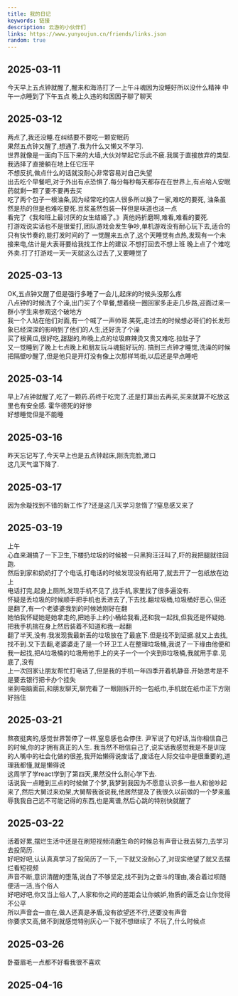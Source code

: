 ```yaml
---
title: 我的日记
keywords: 链接
description: 云游的小伙伴们
links: https://www.yunyoujun.cn/friends/links.json
random: true
---
```

## 2025-03-11
今天早上五点钟就醒了,醒来和海浩打了一上午斗魂因为没睡好所以没什么精神
中午一点睡到了下午五点
晚上久违的和困困子聊了聊天
## 2025-03-12
两点了,我还没睡.在纠结要不要吃一颗安眠药  
果然五点钟又醒了,想通了.我为什么又懒又不学习.  
世界就像是一面向下压下来的大墙,大伙对举起它乐此不疲.我属于直接放弃的类型.我选择了直接躺在地上任它压平  
不想反抗,做点什么的话就没耐心非常容易对自己失望  
出去吃个早餐吧,对于外出有点恐惧了.每分每秒每天都存在在世界上,有点哈人安眠药就剩一颗了要不要再去买   
吃了两个包子一根油条,因为经常吃的店人很多所以换了一家,难吃的要死, 油条虽然是热的但是也难吃要死.豆浆虽然包装一样但是味道也淡一点  
看完了《我和班上最讨厌的女生结婚了。》真他妈折磨啊,难看,难看的要死.    
打游戏说实话也不是很爱打,团队游戏会发生争吵,单机游戏没有耐心玩下去,适合的只有快节奏的,能打发时间的了
一觉醒来五点了,这个天睡觉有点热,发现有一个未接来电,估计是大表哥要给我找工作上的建议.不想打回去不想上班
晚上点了个难吃外卖.打了打游戏一天一天就这么过去了,又要睡觉了
## 2025-03-13
OK,五点钟又醒了但是强行多睡了一会儿,起床的时候头没那么疼  
八点钟的时候洗了个澡,出门买了个早餐,想着绕一圈回家多走走几步路,迎面过来一群小学生来参观这个破地方  
我一个人站在他们对面,有一个喊了一声帅哥.笑死,走过去的时候想必哥们的长发形象已经深深的影响到了他们的人生,还好洗了个澡  
买了根黄瓜,很好吃,甜甜的,昨晚上点的垃圾麻辣烫又贵又难吃.拉肚子了  
又一觉睡到了晚上七点晚上和朋友玩斗魂挺好玩的.  搞到三点钟才睡觉,洗澡的时候把隔壁吵醒了,但是他只是开灯没有像上次那样骂街,以后还是早点睡吧  
## 2025-03-14
早上7点钟就醒了,吃了一颗药.药终于吃完了.还是打算出去再买,买来就算不吃放这里也有安全感.
霍华德死的好惨  
好想睡觉但是不能睡  
## 2025-03-16
昨天忘记写了,今天早上也是五点钟起床,刚洗完脸,漱口  
这几天气温下降了.
## 2025-03-17
因为余璇找到不错的新工作了?还是这几天学习怠惰了?窒息感又来了
## 2025-03-19
上午  
心血来潮搞了一下卫生,下楼扔垃圾的时候被一只黑狗汪汪叫了,吓的我把腿就往回跑.  
然后到家和奶奶打了个电话,打电话的时候发现没有纸用了,就去开了一包纸放在边上  
电话打完,起身上厕所,发现手机不见了,找手机,家里找了很多遍没有.  
怀疑是丢垃圾的时候顺手把手机也丢进去了,下去找.翻垃圾桶,垃圾桶好恶心,但还是翻了,有一个老婆婆我到的时候她刚好在翻  
她怕我怀疑她是她拿走的,把她手上的小桶给我看,还和我一起找,但我还是怀疑她.把我手机揣在身上然后装着不知道和我一起翻  
翻了半天,没有.我发现我最新丢的垃圾放在了最底下.但是找不到证据.就又上去找,找不到.又下去翻,老婆婆走了是一个环卫工人在整理垃圾桶,我说了一下缘由他便和我一起找,把A垃圾桶的垃圾用他手上的夹子一个一个夹到B垃圾桶,我就用手拿.见底了,没有  
上一次回家让朋友帮忙打电话了,但是我的手机一年四季开着机静音.开始思考是不是要去银行把卡办个挂失  
坐到电脑面前,和朋友聊天,聊完看了一眼刚拆开的一包纸巾,手机就在纸巾正下方刚好挡住
## 2025-03-21
熬夜挺爽的,感觉世界暂停了一样,窒息感也会停住. 
尹军说了句好话,当你相信自己的时候,你的才拥有真正的人生. 
我当然不相信自己了,说实话我感觉我是不是训宠的人嘴中的社会化做的很差,我开始懒得说废话了,废话在人际交往中是很重要的,道理我都懂,就是懒得说  
这周学了学react学到了第四天,果然没什么耐心学下去.  
话说我一点睡到三点的时候做了个梦,我梦到我因为不愿意认识多一些人和爸吵起来了,然后大舅过来劝架,大舅帮我爸说我,他居然提及了我很久以前做的一个梦来羞辱我我自己远不可能记得的东西,也是离谱,然后心跳的特别快就醒了  
## 2025-03-22
活着好累,摆烂生活中还是在刷短视频消磨生命的时候总有声音让我去努力,去学习去投简历.  
好吧好吧,认认真真学习了投简历了一下,一下就又没耐心了,对现实绝望了就又去摆烂看短视频  
声音不断,意识清醒的堕落,说白了不够坚定,找不到为之奋斗的理由,凑合着过呗随便活一活,当个俗人  
好吧好吧,你又当上俗人了,人家和你之间的差距会让你嫉妒,物质的匮乏会让你觉得不公平  
所以声音会一直在,做人还真是矛盾,没有欲望还不行,还要没有声音  
你要求又高,做不到就感觉特别灰心一下就不想继续了 不玩了,什么时候点
## 2025-03-26
卧蚕眉毛一点都不好看我很不喜欢  
## 2025-04-16

<YunLinks :links="frontmatter.links" :random="frontmatter.random" />
